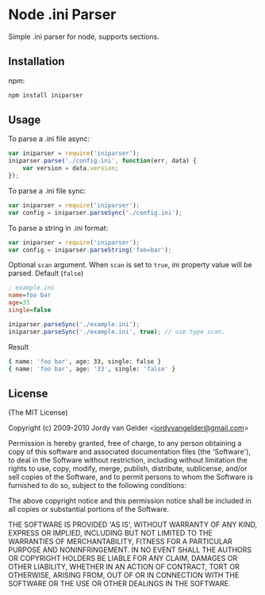 # Node .ini Parser

Simple .ini parser for node, supports sections.
## Installation
npm:

```bash
npm install iniparser
```

## Usage
To parse a .ini file async:
```js
var iniparser = require('iniparser');
iniparser.parse('./config.ini', function(err, data) {
    var version = data.version;
});
```

To parse a .ini file sync:
```js
var iniparser = require('iniparser');
var config = iniparser.parseSync('./config.ini');
```

To parse a string in .ini format:
```js
var iniparser = require('iniparser');
var config = iniparser.parseString('foo=bar');
```
Optional `scan` argument. When `scan` is set to `true`, ini property value will be parsed. Default (`false`)
```ini
; example.ini
name=foo bar
age=33
single=false
```
```js
iniparser.parseSync('./example.ini');
iniparser.parseSync('./example.ini', true); // use type scan.
```
Result
```bash
{ name: 'foo bar', age: 33, single: false }
{ name: 'foo bar', age: '33', single: 'false' }
```

## License

(The MIT License)

Copyright (c) 2009-2010 Jordy van Gelder &lt;jordyvangelder@gmail.com&gt;

Permission is hereby granted, free of charge, to any person obtaining
a copy of this software and associated documentation files (the
'Software'), to deal in the Software without restriction, including
without limitation the rights to use, copy, modify, merge, publish,
distribute, sublicense, and/or sell copies of the Software, and to
permit persons to whom the Software is furnished to do so, subject to
the following conditions:

The above copyright notice and this permission notice shall be
included in all copies or substantial portions of the Software.

THE SOFTWARE IS PROVIDED 'AS IS', WITHOUT WARRANTY OF ANY KIND,
EXPRESS OR IMPLIED, INCLUDING BUT NOT LIMITED TO THE WARRANTIES OF
MERCHANTABILITY, FITNESS FOR A PARTICULAR PURPOSE AND NONINFRINGEMENT.
IN NO EVENT SHALL THE AUTHORS OR COPYRIGHT HOLDERS BE LIABLE FOR ANY
CLAIM, DAMAGES OR OTHER LIABILITY, WHETHER IN AN ACTION OF CONTRACT,
TORT OR OTHERWISE, ARISING FROM, OUT OF OR IN CONNECTION WITH THE
SOFTWARE OR THE USE OR OTHER DEALINGS IN THE SOFTWARE.
